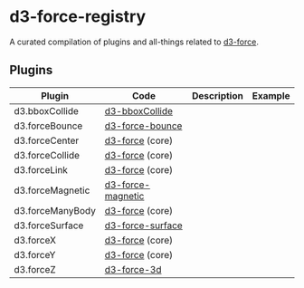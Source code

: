# d3-force-registry
A curated compilation of plugins and all-things related to [d3-force](https://github.com/d3/d3-force).

## Plugins

| Plugin | Code | Description | Example |
|---|---|---|---|
| d3.bboxCollide | [d3-bboxCollide](https://github.com/emeeks/d3-bboxCollide) |
| d3.forceBounce | [d3-force-bounce](https://github.com/vasturiano/d3-force-bounce) |
| d3.forceCenter | [d3-force](https://github.com/d3/d3-force#centering) (core) |
| d3.forceCollide | [d3-force](https://github.com/d3/d3-force#collision) (core) |
| d3.forceLink | [d3-force](https://github.com/d3/d3-force#links) (core) |
| d3.forceMagnetic | [d3-force-magnetic](https://github.com/vasturiano/d3-force-magnetic) |
| d3.forceManyBody | [d3-force](https://github.com/d3/d3-force#many-body) (core) |
| d3.forceSurface | [d3-force-surface](https://github.com/vasturiano/d3-force-surface) |
| d3.forceX | [d3-force](https://github.com/d3/d3-force#forceX) (core) |
| d3.forceY | [d3-force](https://github.com/d3/d3-force#forceY) (core) |
| d3.forceZ | [d3-force-3d](https://github.com/vasturiano/d3-force-3d#forcez) |
